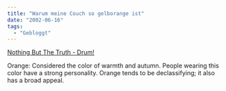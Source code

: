 ```yaml
---
title: "Warum meine Couch so gelborange ist"
date: "2002-06-16"
tags:
  - "Gebloggt"
---
```


[Nothing But The Truth - Drum!](http://www.worldwideklein.de/nothing_more.php?id=387_0_2_0_M)

Orange: Considered the color of warmth and autumn. People wearing this color have a strong personality. Orange tends to be declassifying; it also has a broad appeal.
